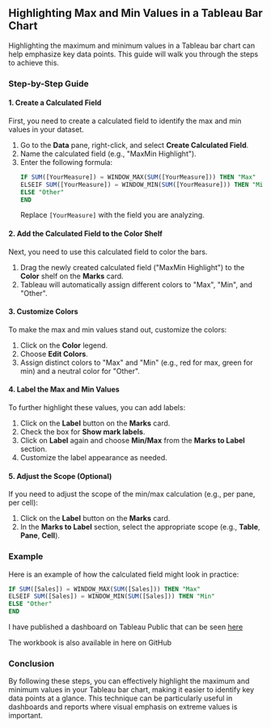 ## Highlighting Max and Min Values in a Tableau Bar Chart

Highlighting the maximum and minimum values in a Tableau bar chart can help emphasize key data points. This guide will walk you through the steps to achieve this.

### **Step-by-Step Guide**

#### **1. Create a Calculated Field**

First, you need to create a calculated field to identify the max and min values in your dataset.

1. Go to the **Data** pane, right-click, and select **Create Calculated Field**.
2. Name the calculated field (e.g., "MaxMin Highlight").
3. Enter the following formula:
    ```sql
    IF SUM([YourMeasure]) = WINDOW_MAX(SUM([YourMeasure])) THEN "Max"
    ELSEIF SUM([YourMeasure]) = WINDOW_MIN(SUM([YourMeasure])) THEN "Min"
    ELSE "Other"
    END
    ```
   Replace `[YourMeasure]` with the field you are analyzing.

#### **2. Add the Calculated Field to the Color Shelf**

Next, you need to use this calculated field to color the bars.

1. Drag the newly created calculated field ("MaxMin Highlight") to the **Color** shelf on the **Marks** card.
2. Tableau will automatically assign different colors to "Max", "Min", and "Other".

#### **3. Customize Colors**

To make the max and min values stand out, customize the colors:

1. Click on the **Color** legend.
2. Choose **Edit Colors**.
3. Assign distinct colors to "Max" and "Min" (e.g., red for max, green for min) and a neutral color for "Other".

#### **4. Label the Max and Min Values**

To further highlight these values, you can add labels:

1. Click on the **Label** button on the **Marks** card.
2. Check the box for **Show mark labels**.
3. Click on **Label** again and choose **Min/Max** from the **Marks to Label** section.
4. Customize the label appearance as needed.

#### **5. Adjust the Scope (Optional)**

If you need to adjust the scope of the min/max calculation (e.g., per pane, per cell):

1. Click on the **Label** button on the **Marks** card.
2. In the **Marks to Label** section, select the appropriate scope (e.g., **Table**, **Pane**, **Cell**).

### **Example**

Here is an example of how the calculated field might look in practice:

```sql
IF SUM([Sales]) = WINDOW_MAX(SUM([Sales])) THEN "Max"
ELSEIF SUM([Sales]) = WINDOW_MIN(SUM([Sales])) THEN "Min"
ELSE "Other"
END
```

I have published a dashboard on Tableau Public that can be seen <a href="https://public.tableau.com/views/HighlightMaxMinExamples/HighlightMaxMinDash?:language=en-US&:sid=&:redirect=auth&:display_count=n&:origin=viz_share_link" target="_blank">here</a>  

The workbook is also available in here on GitHub

### **Conclusion**

By following these steps, you can effectively highlight the maximum and minimum values in your Tableau bar chart, making it easier to identify key data points at a glance. This technique can be particularly useful in dashboards and reports where visual emphasis on extreme values is important.
